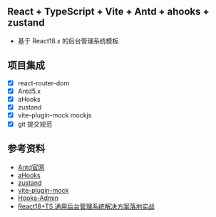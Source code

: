 ## React + TypeScript + Vite + Antd + ahooks + zustand

- 基于 React18.x 的后台管理系统模板

## 项目集成

- [x] react-router-dom
- [x] Antd5.x
- [x] aHooks
- [x] zustand
- [x] vite-plugin-mock mockjs
- [x] git 提交规范

## 参考资料

- [Antd官网](https://ant-design.antgroup.com/index-cn)
- [aHooks](https://github.com/alibaba/hooks)
- [zustand](https://github.com/pmndrs/zustand)
- [vite-plugin-mock](https://github.com/vbenjs/vite-plugin-mock)
- [Hooks-Admin](https://github.com/HalseySpicy/Hooks-Admin)
- [React18+TS 通用后台管理系统解决方案落地实战](https://coding.imooc.com/class/644.html)
